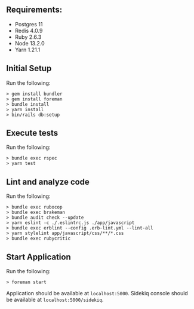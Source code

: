 ## Requirements:
- Postgres 11
- Redis 4.0.9
- Ruby 2.6.3
- Node 13.2.0
- Yarn 1.21.1

## Initial Setup
Run the following:
```
> gem install bundler
> gem install foreman
> bundle install
> yarn install
> bin/rails db:setup
```

## Execute tests
Run the following:
```
> bundle exec rspec
> yarn test
```

## Lint and analyze code
Run the following:
```
> bundle exec rubocop
> bundle exec brakeman
> bundle audit check --update
> yarn eslint -c ./.eslintrc.js ./app/javascript
> bundle exec erblint --config .erb-lint.yml --lint-all
> yarn stylelint app/javascript/css/**/*.css
> bundle exec rubycritic
```

## Start Application
Run the following:
```
> foreman start
```

Application should be available at `localhost:5000`.
Sidekiq console should be available at `localhost:5000/sidekiq`.
